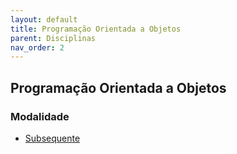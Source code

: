 ```yaml
---
layout: default
title: Programação Orientada a Objetos
parent: Disciplinas
nav_order: 2
---
```


## Programação Orientada a Objetos

### Modalidade

- [Subsequente](/content/poo/subsequente/index.html)
